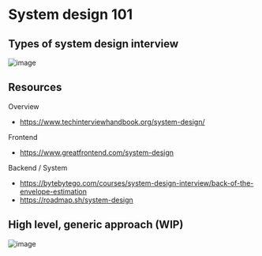 # System design 101

## Types of system design interview

![image](https://github.com/nc1z/system-design/assets/111836326/3499adec-f669-4571-ba8b-aac375f91c87)

## Resources

Overview
- https://www.techinterviewhandbook.org/system-design/

Frontend
- https://www.greatfrontend.com/system-design

Backend / System
- https://bytebytego.com/courses/system-design-interview/back-of-the-envelope-estimation
- https://roadmap.sh/system-design

## High level, generic approach (WIP)

![image](https://github.com/nc1z/system-design/assets/111836326/4c2ba92c-6ee2-4f64-a05b-5c7b33e40d1c)

